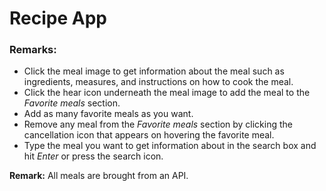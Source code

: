 
# Recipe App 

### Remarks: 
 - Click the meal image to get information about the meal such as ingredients, measures, and instructions on how to cook the meal. 
 - Click the hear icon underneath the meal image to add the meal to the *Favorite meals* section. 
 - Add as many favorite meals as you want. 
 - Remove any meal from the *Favorite meals* section by clicking the cancellation icon that appears on hovering the favorite meal. 
 - Type the meal you want to get information about in the search box and hit *Enter* or press the search icon. 
 
 **Remark:** All meals are brought from an API. 
